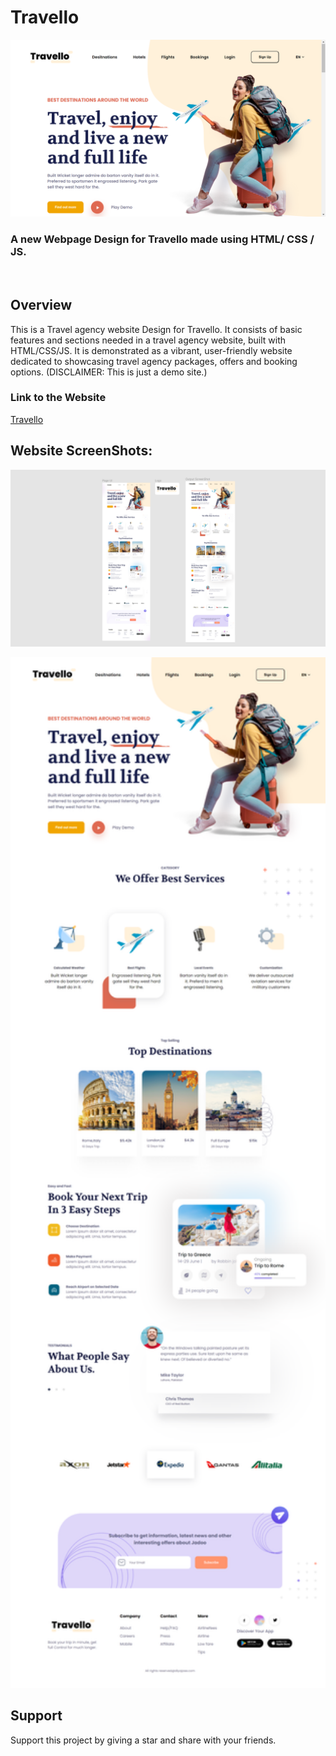 # Travello
<p align="center">
<img src="screenshots/ss1.png" width=700>
</p>

### A new Webpage Design for Travello made using HTML/ CSS / JS.

<br>

## Overview

This is a Travel agency website Design for Travello. It consists of basic features and sections needed in a travel agency website, built with HTML/CSS/JS. It is demonstrated as a vibrant, user-friendly website dedicated to showcasing travel agency packages, offers and booking options.
(DISCLAIMER: This is just a demo site.)

### Link to the Website 
<a href="https://travel-agency-page.pages.dev/">Travello</a>

## Website ScreenShots:
<p align="center">
<img src="screenshots/ss2.png" width=700>
</p>
<p align="center">
<img src="screenshots/ss3.png" width=700>
</p>

## Support

Support this project by giving a star and share with your friends.
